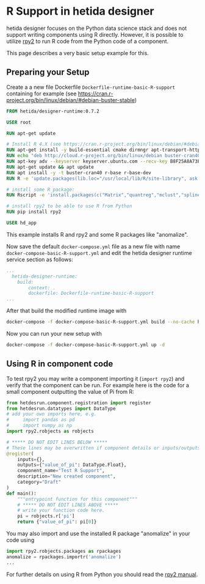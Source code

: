 # R Support in hetida designer

hetida designer focuses on the Python data science stack and does not support writing components using R directly. However, it is possible to utilize [rpy2](https://rpy2.github.io/) to run R code from the Python code of a component.

This page describes a very basic setup example for this.

## Preparing your Setup

Create a a new file Dockerfile `Dockerfile-runtime-basic-R-support` containing for example (see https://cran.r-project.org/bin/linux/debian/#debian-buster-stable)

```dockerfile
FROM hetida/designer-runtime:0.7.2

USER root

RUN apt-get update

# Install R 4.X (see https://cran.r-project.org/bin/linux/debian/#debian-buster-stable)
RUN apt-get install -y build-essential cmake dirmngr apt-transport-https ca-certificates software-properties-common gnupg2 libcurl4-openssl-dev libxml2-dev libssl-dev
RUN echo "deb http://cloud.r-project.org/bin/linux/debian buster-cran40/" >>/etc/apt/sources.list
RUN apt-key adv --keyserver keyserver.ubuntu.com --recv-key B8F25A8A73EACF41
RUN apt-get update && apt update
RUN apt install -y -t buster-cran40 r-base r-base-dev
RUN R -e 'update.packages(lib.loc="/usr/local/lib/R/site-library", ask = FALSE, checkBuilt = TRUE, Ncpus = 8)'

# install some R package:
RUN Rscript -e 'install.packages(c("Matrix","quantreg","mclust","splines","textTinyR","MASS","zoo", "imputeTS", "anomalize", "tsrobprep"), repos="https://cloud.r-project.org", dependencies = TRUE)'

# install rpy2 to be able to use R from Python
RUN pip install rpy2

USER hd_app

```

This example installs R and rpy2 and some R packages like "anomalize".

Now save the default `docker-compose.yml` file as a new file with name `docker-compose-basic-R-support.yml` and edit the hetida designer runtime service section as follows:

```yml
...
  hetida-designer-runtime:
    build:
        context: .
        dockerfile: Dockerfile-runtime-basic-R-support
...
```

After that build the modified runtime image with

```bash
docker-compose -f docker-compose-basic-R-support.yml build --no-cache hetida-designer-runtime
```

Now you can run your new setup with

```bash
docker-compose -f docker-compose-basic-R-support.yml up -d
```

## Using R in component code

To test rpy2 you may write a component importing it (`import rpy2`) and verify that the component can be run. For example here is the code for a small component outputting the value of Pi from R:

```python
from hetdesrun.component.registration import register
from hetdesrun.datatypes import DataType
# add your own imports here, e.g.
#     import pandas as pd
#     import numpy as np
import rpy2.robjects as robjects

# ***** DO NOT EDIT LINES BELOW *****
# These lines may be overwritten if component details or inputs/outputs change.
@register(
    inputs={},
    outputs={"value_of_pi": DataType.Float},
    component_name="Test R Support",
    description="New created component",
    category="Draft"
)
def main():
    """entrypoint function for this component"""
    # ***** DO NOT EDIT LINES ABOVE *****
    # write your function code here.
    pi = robjects.r['pi']
    return {"value_of_pi": pi[0]}
```

You may also import and use the installed R package "anomalize" in your code using

```python
import rpy2.robjects.packages as rpackages
anomalize = rpackages.importr('anomalize')
...
```

For further details on using R from Python you should read the [rpy2 manual](https://rpy2.github.io/doc/v2.9.x/html/introduction.html).

